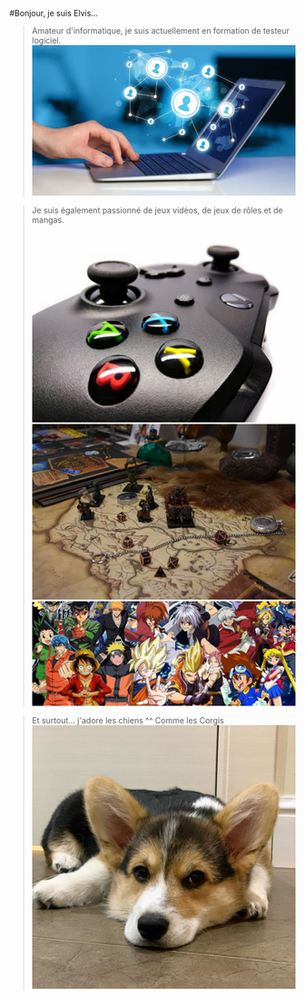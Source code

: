 #Bonjour, je suis Elvis...

>Amateur d'informatique, je suis actuellement en formation de testeur logiciel.
>![imagePc](informatique.jpg)

>Je suis également passionné de jeux vidéos, de jeux de rôles et de mangas.
>![imageJeu](jeuVideo.jpg)
>![imageJdr](jdr.jpeg)
>![imageManga](manga.jpg)

>Et surtout... j'adore les chiens ^^
>Comme les Corgis
>![imaggeChien](welsh.jpg)


<!---
Elvis-69/Elvis-69 is a ✨ special ✨ repository because its `README.md` (this file) appears on your GitHub profile.
You can click the Preview link to take a look at your changes.
--->
